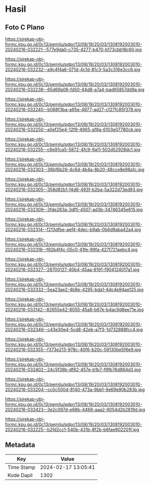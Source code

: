 # Hasil

## Foto C Plano

https://sirekap-obj-formc.kpu.go.id/0c13/pemilu/pdpr/13/08/19/20/03/1308192003010-20240216-032221--577e9da0-c735-4277-b470-b173cbb18c60.jpg

https://sirekap-obj-formc.kpu.go.id/0c13/pemilu/pdpr/13/08/19/20/03/1308192003010-20240216-032232--a9c4f4a6-071d-4c1d-81c3-5a3c316e3cc6.jpg

https://sirekap-obj-formc.kpu.go.id/0c13/pemilu/pdpr/13/08/19/20/03/1308192003010-20240216-032238--65d69a08-fd50-44d8-a7a4-bad65857dd9a.jpg

https://sirekap-obj-formc.kpu.go.id/0c13/pemilu/pdpr/13/08/19/20/03/1308192003010-20240216-032240--b068f3ba-a65e-4977-ad27-cf27fc85f378.jpg

https://sirekap-obj-formc.kpu.go.id/0c13/pemilu/pdpr/13/08/19/20/03/1308192003010-20240216-032250--a0ef25e4-12f9-4965-af8a-6103e07780cb.jpg

https://sirekap-obj-formc.kpu.go.id/0c13/pemilu/pdpr/13/08/19/20/03/1308192003010-20240216-032255--c6e91ca5-5872-4fc9-9a11-502d52928dc1.jpg

https://sirekap-obj-formc.kpu.go.id/0c13/pemilu/pdpr/13/08/19/20/03/1308192003010-20240216-032303--36bf6b26-4c6d-4b4a-8b20-48cce8e98a1c.jpg

https://sirekap-obj-formc.kpu.go.id/0c13/pemilu/pdpr/13/08/19/20/03/1308192003010-20240216-032305--358d82b1-f4d8-493f-b2ba-5a322d73ed93.jpg

https://sirekap-obj-formc.kpu.go.id/0c13/pemilu/pdpr/13/08/19/20/03/1308192003010-20240216-032309--3fde263a-3df5-4507-ad3b-34746345e615.jpg

https://sirekap-obj-formc.kpu.go.id/0c13/pemilu/pdpr/13/08/19/20/03/1308192003010-20240216-032314--f213dfbe-aef4-4dec-b9ab-0b6d9aba42a4.jpg

https://sirekap-obj-formc.kpu.go.id/0c13/pemilu/pdpr/13/08/19/20/03/1308192003010-20240216-032318--f92b4f4c-05c0-41fe-99fa-427f721aebc4.jpg

https://sirekap-obj-formc.kpu.go.id/0c13/pemilu/pdpr/13/08/19/20/03/1308192003010-20240216-032327--28700127-40b4-45aa-9191-f904124017a1.jpg

https://sirekap-obj-formc.kpu.go.id/0c13/pemilu/pdpr/13/08/19/20/03/1308192003010-20240216-032332--5ea23ae2-4b8e-4295-bda1-4dc4e94ae125.jpg

https://sirekap-obj-formc.kpu.go.id/0c13/pemilu/pdpr/13/08/19/20/03/1308192003010-20240216-033142--82655e42-6055-45a8-b67e-b4ac9d8ee71e.jpg

https://sirekap-obj-formc.kpu.go.id/0c13/pemilu/pdpr/13/08/19/20/03/1308192003010-20240216-032346--c43e30e4-5cd8-42eb-a7f3-1d732888fcc4.jpg

https://sirekap-obj-formc.kpu.go.id/0c13/pemilu/pdpr/13/08/19/20/03/1308192003010-20240216-032355--f373e213-978c-40f6-b20c-59130be5f6e9.jpg

https://sirekap-obj-formc.kpu.go.id/0c13/pemilu/pdpr/13/08/19/20/03/1308192003010-20240216-032402--24c5f39b-df82-457e-b1b7-f9fb76d864d3.jpg

https://sirekap-obj-formc.kpu.go.id/0c13/pemilu/pdpr/13/08/19/20/03/1308192003010-20240216-033204--cc0c500d-8140-473a-9bb1-9e69e90b283b.jpg

https://sirekap-obj-formc.kpu.go.id/0c13/pemilu/pdpr/13/08/19/20/03/1308192003010-20240216-032423--3e2c097d-e68b-4468-aaa2-6054d2b2819d.jpg

https://sirekap-obj-formc.kpu.go.id/0c13/pemilu/pdpr/13/08/19/20/03/1308192003010-20240216-032225--b2fd2cc1-540b-431b-8f2b-b6fae902201f.jpg


## Metadata

| Key        | Value               |
| ---------- | ------------------- |
| Time Stamp | 2024-02-17 13:05:41 |
| Kode Dapil | 1302                |



